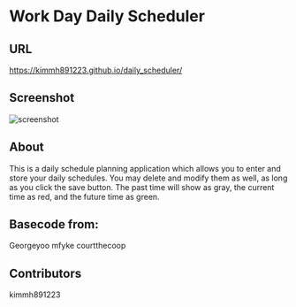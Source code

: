# Work Day Daily Scheduler

## URL
https://kimmh891223.github.io/daily_scheduler/

## Screenshot
![screenshot](https://user-images.githubusercontent.com/125617951/230526403-4c4ec832-cc0b-4bb2-86af-6984714c9a86.jpg)


## About
This is a daily schedule planning application which allows you to enter and store your daily schedules.
You may delete and modify them as well, as long as you click the save button.
The past time will show as gray, the current time as red, and the future time as green.

## Basecode from:
Georgeyoo
mfyke
courtthecoop

## Contributors
kimmh891223
